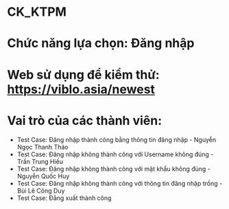 # CK_KTPM
# Chức năng lựa chọn: Đăng nhập
# Web sử dụng để kiểm thử: https://viblo.asia/newest
# Vai trò của các thành viên:  
  - Test Case: Đăng nhập thành công bằng thông tin đăng nhập - Nguyễn Ngọc Thanh Thảo
  - Test Case: Đăng nhập không thành công với Username không đúng - Trần Trung Hiếu
  - Test Case: Đăng nhập không thành công với mật khẩu không đúng - Nguyễn Quốc Huy
  - Test Case: Đăng nhập không thành công với thông tin đăng nhập trống - Bùi Lê Công Duy
  - Test Case: Đằng xuất thành công
